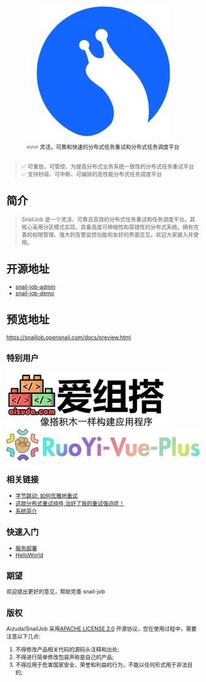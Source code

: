 <p align="center">
  <a href="https://snailjob.opensnail.com">
   <img alt="snail-job-Logo" src="doc/images/favicon.svg" width="350px">
  </a>
</p>

<p align="center">
     🔥🔥🔥 灵活，可靠和快速的分布式任务重试和分布式任务调度平台<br> <br/>
</p>

<p align="center">

> ✅️ 可重放，可管控、为提高分布式业务系统一致性的分布式任务重试平台 <br/>
> ✅️ 支持秒级、可中断、可编排的高性能分布式任务调度平台
>
</p>

# 简介

> SnailJob 是一个灵活、可靠且高效的分布式任务重试和任务调度平台。其核心采用分区模式实现，具备高度可伸缩性和容错性的分布式系统。拥有完善的权限管理、强大的告警监控功能和友好的界面交互。欢迎大家接入并使用。

# 开源地址
- [snail-job-admin](https://gitee.com/opensnail/snail-job-admin.git)
- [snail-job-demo](https://gitee.com/opensnail/snail-job-demo.git)

# 预览地址
 https://snailjob.opensnail.com/docs/preview.html

## 特别用户
<a href="http://aizuda.com/?from=mp" width="350px">![aizuda.png](doc/images/aizuda.png)</a>
<a href="https://plus-doc.dromara.org/#/" width="350px">![ryp.png](doc/images/ryp.png)</a>

## 相关链接

- [字节跳动: 如何优雅地重试](https://juejin.cn/post/6914091859463634951)
- [这款分布式重试组件,治好了我的重试强迫症！](https://juejin.cn/post/7249607108043145274)
- [系统简介](https://snailjob.opensnail.com/docs/introduce/preface.html)

## 快速入门

- [服务部署](https://snailjob.opensnail.com/docs/guide/service_deployment.html)
- [HelloWorld](https://snailjob.opensnail.com/docs/guide/hello_world.html)

## 期望

欢迎提出更好的意见，帮助完善 snail-job

## 版权

Aizuda/SnailJob 采用[APACHE LICENSE 2.0](https://gitee.com/aizuda/snail-job/blob/master/LICENSE)
开源协议，您在使用过程中，需要注意以下几点:

1. 不得修改产品相关代码的源码头注释和出处;
2. 不得进行简单修改包装声称是自己的产品;
3. 不得应用于危害国家安全、荣誉和利益的行为，不能以任何形式用于非法目的;


